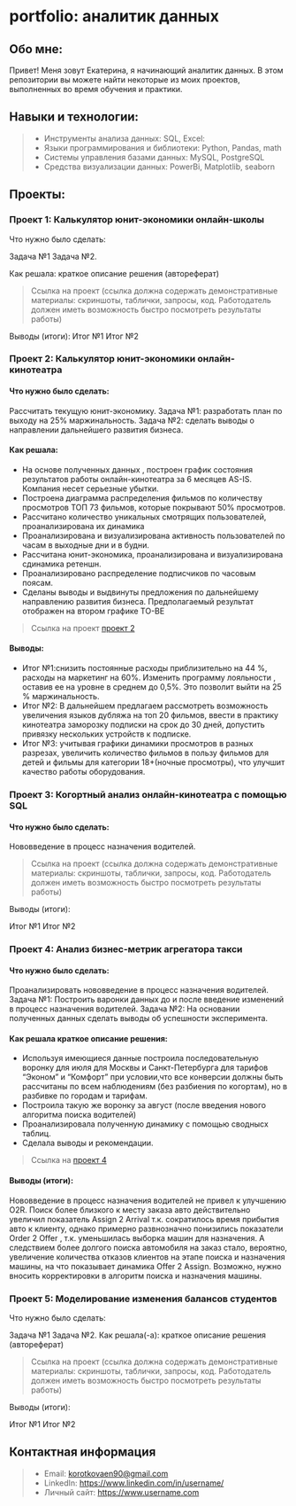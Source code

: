 # portfolio: аналитик данных
## Обо мне:
Привет! Меня зовут Екатерина, я начинающий аналитик данных. В этом репозитории вы можете найти некоторые из моих проектов, выполненных во время обучения и практики.
## Навыки и технологии:
> - Инструменты анализа данных: SQL, Excel:
> - Языки программирования и библиотеки: Python, Pandas, math
> - Системы управления базами данных: MySQL, PostgreSQL
> - Средства визуализации данных: PowerBi, Matplotlib, seaborn
## Проекты:
### Проект 1: Калькулятор юнит-экономики онлайн-школы

Что нужно было сделать:

Задача №1
Задача №2.

Как решала: краткое описание решения (автореферат)

> Ссылка на проект (ссылка должна содержать демонстративные материалы: скриншоты, таблички, запросы, код. Работодатель должен иметь возможность быстро посмотреть результаты работы)

Выводы (итоги): 
Итог №1
Итог №2

### Проект 2: Калькулятор юнит-экономики онлайн-кинотеатра

#### Что нужно было сделать: 
Рассчитать текущую юнит-экономику. 
Задача №1:
разработать план по выходу на 25% маржинальность.
Задача №2:
сделать выводы о направлении дальнейшего развития бизнеса.
#### Как решала: 
- На основе полученных данных , построен график состояния результатов работы онлайн-кинотеатра за 
6 месяцев AS-IS. Компания несет серьезные убытки. 
- Построена диаграмма распределения фильмов по количеству просмотров ТОП 73 фильмов, которые покрывают 50% просмотров.
- Рассчитано количество уникальных смотрящих пользователей, проанализирована их динамика
- Проанализирована и визуализирована активность пользователей по часам в выходные дни и в будни.
- Рассчитана юнит-экономика, проанализирована и визуализирована сдинамика ретеншн.
- Проанализировано распределение подписчиков по часовым поясам.
- Сделаны выводы и выдвинуты предложения по дальнейшему направлению развития бизнеса. Предполагаемый 
результат отображен на втором графике ТО-ВЕ

> Ссылка на проект [проект 2](https://github.com/EkaterinaKorotkova/portfolio1/blob/a8054a8f3e8699d92e19eb6f333cd0a49431f539/progect2/%D0%9F%D1%80%D0%B5%D0%B7%D0%B5%D0%BD%D1%82%D0%B0%D1%86%D0%B8%D1%8F_%D0%AE%D0%BD%D0%B8%D1%82_%D1%8D%D0%BA%D0%BE%D0%BD%D0%BE%D0%BC%D0%B8%D0%BA%D0%B8_%D0%9A%D0%BE%D1%80%D0%BE%D1%82%D0%BA%D0%BE%D0%B2%D0%B0%20%D0%95%D0%9D.pdf)

#### Выводы:
- Итог №1:снизить постоянные расходы приблизительно на 44 %, расходы на маркетинг на
60%. Изменить программу лояльности , оставив ее на уровне в среднем до 0,5%. Это
позволит выйти на 25 % маржинальность.
- Итог №2: В дальнейшем предлагаем рассмотреть возможность увеличения языков дубляжа
на топ 20 фильмов, ввести в практику кинотеатра заморозку подписки на срок до 30 дней, допустить привязку нескольких
устройств к подписке.
- Итог №3: учитывая графики динамики просмотров в разных разрезах, увеличить количество фильмов в пользу фильмов для детей 
и фильмы для категории 18+(ночные просмотры), что улучшит качество работы оборудования.

### Проект 3: Когортный анализ онлайн-кинотеатра с помощью SQL

#### Что нужно было сделать:
Нововведение в процесс назначения водителей.


> Ссылка на проект (ссылка должна содержать демонстративные материалы: скриншоты, таблички, запросы, код. Работодатель должен иметь возможность быстро посмотреть результаты работы)

Выводы (итоги):

Итог №1
Итог №2

### Проект 4: Анализ бизнес-метрик агрегатора такси

#### Что нужно было сделать: 
Проанализировать нововведение в процесс назначения водителей.
Задача №1:
Построить варонки данных до и после введение изменений в процесс назначения водителей.
Задача №2:
На основании полученных данных сделать выводы об успешности эксперимента.

#### Как решала краткое описание решения:
- Используя имеющиеся данные построила последовательную воронку для июля для Москвы и Санкт-Петербурга для тарифов “Эконом” и “Комфорт” при условии,что все конверсии должны быть рассчитаны по всем наблюдениям (без разбиения по когортам), но в разбивке по городам и тарифам.
- Построила такую же воронку за август (после введения нового алгоритма поиска водителей)
- Проанализировала полученную динамику с помощью своднысх таблиц.
- Сделала выводы и рекомендации.

> Ссылка на [проект 4](https://github.com/EkaterinaKorotkova/portfolio1/blob/main/project4/%D0%91%D0%B8%D0%B7%D0%BD%D0%B5%D1%81%D0%9C%D0%B5%D1%82%D1%80%D0%B8%D0%BA%D0%B8_%D1%82%D0%B0%D0%BA%D1%81%D0%B8_%D0%9A%D0%BE%D1%80%D0%BE%D1%82%D0%BA%D0%BE%D0%B2%D0%B0%D0%95%D0%9D.xlsx)

#### Выводы (итоги):
Нововведение в процесс назначения водителей не привел к улучшению O2R. 
Поиск более близкого к месту заказа авто действительно увеличил показатель  Assign 2 Arrival  т.к. сократилось время прибытия авто к клиенту, однако примерно развнозначно понизились показатели Order 2 Offer , т.к. уменьшилась выборка машин для назначения. А следствием более долгого поиска автомобиля на заказ стало, вероятно, увеличение количества отказов клиентов на этапе поиска и назначения машины, на что показывает динамика  Offer 2 Assign.
Возможно, нужно вносить корректировки в алгоритм поиска и назначения машины.

### Проект 5: Моделирование изменения балансов студентов

Что нужно было сделать:

Задача №1
Задача №2.
Как решала(-а): краткое описание решения (автореферат)

> Ссылка на проект (ссылка должна содержать демонстративные материалы: скриншоты, таблички, запросы, код. Работодатель должен иметь возможность быстро посмотреть результаты работы)

Выводы (итоги):

Итог №1
Итог №2
## Контактная информация
> - Email: korotkovaen90@gmail.com 
> - LinkedIn: https://www.linkedin.com/in/username/
> - Личный сайт: https://www.username.com

